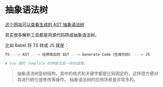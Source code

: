 # 抽象语法树

[这个网站可以查看生成的 AST 抽象语法树](https://astexplorer.net/)

其实很多解析工具都是将源代码转成抽象语法树。

比如 Babel 将 TS 转成 JS 就是：

```bash
TS ---> AST ---> 经修改后的 AST ---> Generate Code（生成代码） ---> JS

# Vue 里的 Template 的转换也是一样的道理。
```
> 抽象语法树是树结构，其中的格式和关键字都是比较固定的，这样很方便对其进行转化或修改等操作。
> 抽象语法树的应用场景是非常多的。